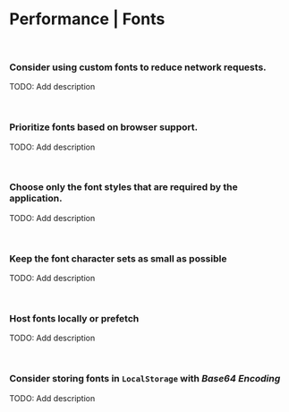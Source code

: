 # Performance | Fonts


<br>

### Consider using custom fonts to reduce network requests.

TODO: Add description

<br>


### Prioritize fonts based on browser support.

TODO: Add description

<br>


### Choose only the font styles that are required by the application.

TODO: Add description

<br>


### Keep the font character sets as small as possible

TODO: Add description

<br>


### Host fonts locally or prefetch

TODO: Add description

<br>


### Consider storing fonts in `LocalStorage` with _Base64 Encoding_

TODO: Add description

<br>


